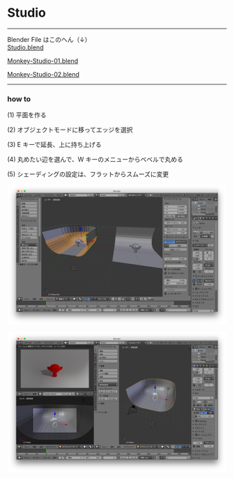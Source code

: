 # Studio  

---  

Blender File はこのへん（↓）  
[Studio.blend](https://github.com/naysok/Study-Blender/blob/master/Studio/file/Studio.blend)  

[Monkey-Studio-01.blend](https://github.com/naysok/Study-Blender/blob/master/Studio/file/Monkey-Studio-01.blend)  

[Monkey-Studio-02.blend](https://github.com/naysok/Study-Blender/blob/master/Studio/file/Monkey-Studio-02.blend)  


---  

### how to  

(1) 平面を作る  

(2) オブジェクトモードに移ってエッジを選択  

(3) E キーで延長、上に持ち上げる  

(4) 丸めたい辺を選んで、W キーのメニューからベベルで丸める  

(5) シェーディングの設定は、フラットからスムーズに変更  

![photo](photo/Studio-02.png)  

![photo](photo/Studio-01.png)  


